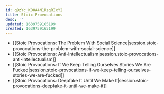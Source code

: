 ```yaml
---
id: q9zYc_KO0A4N1RzqRIxY2
title: Stoic Provocations
desc: ''
updated: 1639759165199
created: 1639759165199
---
```


- [[Stoic Provocations:  The Problem With Social Science|session.stoic-provocations-the-problem-with-social-science]]
- [[Stoic Provocations:  Anti-Intellectualism|session.stoic-provocations-anti-intellectualism]]
- [[Stoic Provocations:  If We Keep Telling Ourselves Stories We Are Fucked|session.stoic-provocations-if-we-keep-telling-ourselves-stories-we-are-fucked]]
- [[Stoic Provocations:  Deepfake It Until We Make It|session.stoic-provocations-deepfake-it-until-we-make-it]]
